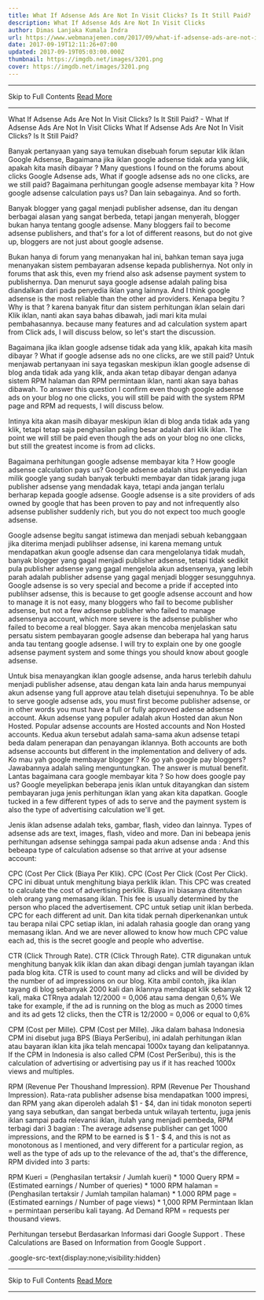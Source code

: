 ```yaml
---
title: What If Adsense Ads Are Not In Visit Clicks? Is It Still Paid?
description: What If Adsense Ads Are Not In Visit Clicks
author: Dimas Lanjaka Kumala Indra
url: https://www.webmanajemen.com/2017/09/what-if-adsense-ads-are-not-in-visit.html
date: 2017-09-19T12:11:26+07:00
updated: 2017-09-19T05:03:00.000Z
thumbnail: https://imgdb.net/images/3201.png
cover: https://imgdb.net/images/3201.png
---
```


<hr/> Skip to Full Contents <a href="https://www.webmanajemen.com/2017/09/what-if-adsense-ads-are-not-in-visit.html" rel="follow" class="button" id="read-more">Read More</a> <hr/> What If Adsense Ads Are Not In Visit Clicks? Is It Still Paid? - What If Adsense Ads Are Not In Visit Clicks What If Adsense Ads Are Not In Visit Clicks? Is It Still Paid?


Banyak pertanyaan yang saya temukan disebuah forum seputar klik iklan Google Adsense, Bagaimana jika iklan google adsense tidak ada yang klik, apakah kita masih dibayar ? Many questions I found on the forums about clicks Google Adsense ads, What if google adsense ads no one clicks, are we still paid? Bagaimana perhitungan google adsense membayar kita ? How google adsense calculation pays us? Dan lain sebagainya. And so forth. 

 
Banyak blogger yang gagal menjadi publisher adsense, dan itu dengan berbagai alasan yang sangat berbeda, tetapi jangan menyerah, blogger bukan hanya tentang google adsense. Many bloggers fail to become adsense publishers, and that's for a lot of different reasons, but do not give up, bloggers are not just about google adsense.


Bukan hanya di forum yang menanyakan hal ini, bahkan teman saya juga menanyakan sistem pembayaran adsense kepada publishernya. Not only in forums that ask this, even my friend also ask adsense payment system to publishernya. Dan menurut saya google adsense adalah paling bisa diandalkan dari pada penyedia iklan yang lainnya. And I think google adsense is the most reliable than the other ad providers. Kenapa begitu ? Why is that ? karena banyak fitur dan sistem perhitungan iklan selain dari Klik iklan, nanti akan saya bahas dibawah, jadi mari kita mulai pembahasannya. because many features and ad calculation system apart from Click ads, I will discuss below, so let's start the discussion.


Bagaimana jika iklan google adsense tidak ada yang klik, apakah kita masih dibayar ? What if google adsense ads no one clicks, are we still paid? 
Untuk menjawab pertanyaan ini saya tegaskan meskipun iklan google adsense di blog anda tidak ada yang klik, anda akan tetap dibayar dengan adanya sistem RPM halaman dan RPM permintaan iklan, nanti akan saya bahas dibawah. To answer this question I confirm even though google adsense ads on your blog no one clicks, you will still be paid with the system RPM page and RPM ad requests, I will discuss below. 

 
Intinya kita akan masih dibayar meskipun iklan di blog anda tidak ada yang klik, tetapi tetap saja penghasilan paling besar adalah dari klik iklan. The point we will still be paid even though the ads on your blog no one clicks, but still the greatest income is from ad clicks. 

 
Bagaimana perhitungan google adsense membayar kita ? How google adsense calculation pays us? 
Google adsense adalah situs penyedia iklan milik google yang sudah banyak terbukti membayar dan tidak jarang juga publisher adsense yang mendadak kaya, tetapi anda jangan terlalu berharap kepada google adsense. Google adsense is a site providers of ads owned by google that has been proven to pay and not infrequently also adsense publisher suddenly rich, but you do not expect too much google adsense.


Google adsense begitu sangat istimewa dan menjadi sebuah kebanggaan jika diterima menjadi publihser adsense, ini karena memang untuk mendapatkan akun google adsense dan cara mengelolanya tidak mudah, banyak blogger yang gagal menjadi publisher adsense, tetapi tidak sedikit pula publisher adsense yang gagal mengelola akun adsensenya, yang lebih parah adalah publisher adsense yang gagal menjadi blogger sesungguhnya. Google adsense is so very special and become a pride if accepted into publihser adsense, this is because to get google adsense account and how to manage it is not easy, many bloggers who fail to become publisher adsense, but not a few adsense publisher who failed to manage adsensenya account, which more severe is the adsense publisher who failed to become a real blogger.
Saya akan mencoba menjelaskan satu persatu sistem pembayaran google adsense dan beberapa hal yang harus anda tau tentang google adsense. I will try to explain one by one google adsense payment system and some things you should know about google adsense. 

 
Untuk bisa menayangkan iklan google adsense, anda harus terlebih dahulu menjadi publisher adsense, atau dengan kata lain anda harus mempunyai akun adsense yang full approve atau telah disetujui sepenuhnya. To be able to serve google adsense ads, you must first become publisher adsense, or in other words you must have a full or fully approved adense adsense account. Akun adsense yang populer adalah akun Hosted dan akun Non Hosted. Popular adsense accounts are Hosted accounts and Non Hosted accounts. Kedua akun tersebut adalah sama-sama akun adsense tetapi beda dalam penerapan dan penayangan iklannya. Both accounts are both adsense accounts but different in the implementation and delivery of ads.
Ko mau yah google membayar blogger ? Ko go yah google pay bloggers? Jawabannya adalah saling menguntungkan. The answer is mutual benefit. Lantas bagaimana cara google membayar kita ? So how does google pay us? Google meyelipkan beberapa jenis iklan untuk ditayangkan dan sistem pembayaran juga jenis perhitungan iklan yang akan kita dapatkan. Google tucked in a few different types of ads to serve and the payment system is also the type of advertising calculation we'll get. 

 
Jenis iklan adsense adalah teks, gambar, flash, video dan lainnya. Types of adsense ads are text, images, flash, video and more. Dan ini bebeapa jenis perhitungan adsense sehingga sampai pada akun adsense anda : And this bebeapa type of calculation adsense so that arrive at your adsense account: 

 
CPC (Cost Per Click (Biaya Per Klik). CPC (Cost Per Click (Cost Per Click). 
CPC ini dibuat untuk menghitung biaya perklik iklan. This CPC was created to calculate the cost of advertising perklik. Biaya ini biasanya ditentukan oleh orang yang memasang iklan. This fee is usually determined by the person who placed the advertisement. CPC untuk setiap unit iklan berbeda. CPC for each different ad unit. Dan kita tidak pernah diperkenankan untuk tau berapa nilai CPC setiap iklan, ini adalah rahasia google dan orang yang memasang iklan. And we are never allowed to know how much CPC value each ad, this is the secret google and people who advertise. 

 
CTR (Click Through Rate). CTR (Click Through Rate). 
CTR digunakan untuk menghitung banyak klik iklan dan akan dibagi dengan jumlah tayangan iklan pada blog kita. CTR is used to count many ad clicks and will be divided by the number of ad impressions on our blog. Kita ambil contoh, jika iklan tayang di blog sebanyak 2000 kali dan iklannya mendapat klik sebanyak 12 kali, maka CTRnya adalah 12/2000 = 0,006 atau sama dengan 0,6% We take for example, if the ad is running on the blog as much as 2000 times and its ad gets 12 clicks, then the CTR is 12/2000 = 0,006 or equal to 0,6% 

 
CPM (Cost per Mille). CPM (Cost per Mille). 
Jika dalam bahasa Indonesia CPM ini disebut juga BPS (Biaya PerSeribu), ini adalah perhitungan iklan atau bayaran iklan kita jika telah mencapai 1000x tayang dan kelipatannya. If the CPM in Indonesia is also called CPM (Cost PerSeribu), this is the calculation of advertising or advertising pay us if it has reached 1000x views and multiples. 

 
RPM (Revenue Per Thoushand Impression). RPM (Revenue Per Thoushand Impression). 
Rata-rata publisher adsense bisa mendapatkan 1000 impresi, dan RPM yang akan diperoleh adalah $1 - $4, dan ini tidak monoton seperti yang saya sebutkan, dan sangat berbeda untuk wilayah tertentu, juga jenis iklan sampai pada relevansi iklan, itulah yang menjadi pembeda, RPM terbagi dari 3 bagian : The average adsense publisher can get 1000 impressions, and the RPM to be earned is $ 1 - $ 4, and this is not as monotonous as I mentioned, and very different for a particular region, as well as the type of ads up to the relevance of the ad, that's the difference, RPM divided into 3 parts: 

 RPM Kueri = (Penghasilan tertaksir / Jumlah kueri) * 1000 Query RPM = (Estimated earnings / Number of queries) * 1000 
 RPM halaman = (Penghasilan tertaksir / Jumlah tampilan halaman) * 1.000 RPM page = (Estimated earnings / Number of page views) * 1,000 
 RPM Permintaan Iklan = permintaan perseribu kali tayang. Ad Demand RPM = requests per thousand views. 

Perhitungan tersebut Berdasarkan Informasi dari Google Support . These Calculations are Based on Information from Google Support . 

.google-src-text{display:none;visibility:hidden} <hr/> Skip to Full Contents <a href="https://www.webmanajemen.com/2017/09/what-if-adsense-ads-are-not-in-visit.html" rel="follow" class="button" id="read-more">Read More</a> <hr/>